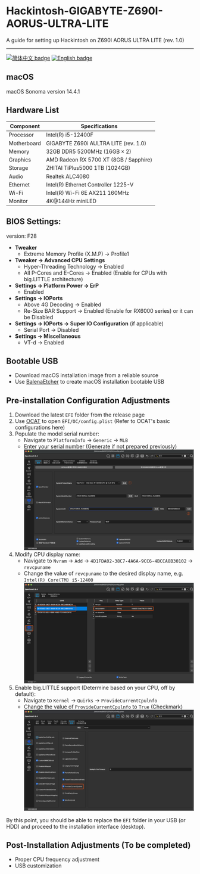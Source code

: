 # Hackintosh-GIGABYTE-Z690I-AORUS-ULTRA-LITE

A guide for setting up Hackintosh on Z690I AORUS ULTRA LITE (rev. 1.0)

-----

[![简体中文 badge](https://img.shields.io/badge/%E7%AE%80%E4%BD%93%E4%B8%AD%E6%96%87-Simplified%20Chinese-blue)](./README.md)
[![English badge](https://img.shields.io/badge/%E8%8B%B1%E6%96%87-English-blue)](./README-US.md)

## macOS

macOS Sonoma version 14.4.1

## Hardware List

| Component   | Specifications                        |
|------------|---------------------------------------|
| Processor  | Intel(R) i5-12400F                    |
| Motherboard| GIGABYTE Z690i AULTRA LITE (rev. 1.0) |
| Memory     | 32GB DDR5 5200MHz (16GB × 2)          |
| Graphics   | AMD Radeon RX 5700 XT (8GB / Sapphire)|
| Storage    | ZHITAI TiPlus5000 1TB (1024GB)        |
| Audio      | Realtek ALC4080                       |
| Ethernet   | Intel(R) Ethernet Controller 1225-V   |
| Wi-Fi      | Intel(R) Wi-Fi 6E AX211 160MHz        |
| Monitor    | 4K@144Hz miniLED                      |

## BIOS Settings:
version: F28

- **Tweaker**
    - Extreme Memory Profile (X.M.P) → Profile1
- **Tweaker → Advanced CPU Settings**
    - Hyper-Threading Technology → Enabled
    - All P-Cores and E-Cores → Enabled (Enable for CPUs with big.LITTLE architecture)
- **Settings → Platform Power → ErP**
    - Enabled 
- **Settings → IOPorts**
    - Above 4G Decoding → Enabled
    - Re-Size BAR Support → Enabled (Enable for RX6000 series) or it can be Disabled
- **Settings → IOPorts → Super IO Configuration** (if applicable)
    - Serial Port → Disabled
- **Settings → Miscellaneous**
    - VT-d → Enabled

## Bootable USB

- Download macOS installation image from a reliable source
- Use [BalenaEtcher](https://www.balena.io/etcher/) to create macOS installation bootable USB

## Pre-installation Configuration Adjustments

1. Download the latest `EFI` folder from the release page
2. Use [OCAT](https://github.com/ic005k/OCAuxiliaryTools) to open `EFI/OC/config.plist` (Refer to OCAT's basic configurations here)
3. Populate the model serial number:
   - Navigate to `PlatformInfo` → `Generic` → `MLB`
   - Enter your serial number (Generate if not prepared previously)
     ![replace_mlb](./image/replace_slb.png)
4. Modify CPU display name:
   - Navigate to `Nvram` → `Add` → `4D1FDA02-38C7-4A6A-9CC6-4BCCA8B30102` → `revcpuname`
   - Change the value of `revcpuname` to the desired display name, e.g. `Intel(R) Core(TM) i5-12400`
     ![replace_cpu_sku](/image/replace_cpu_sku.png)
5. Enable big.LITTLE support (Determine based on your CPU, off by default):
   - Navigate to `Kernel` → `Quirks` → `ProvideCurrentCpulnfo`
   - Change the value of `ProvideCurrentCpulnfo` to `True` (Checkmark)
     ![enable_provide_cpu](./image/enable_provide_cpu.png)

By this point, you should be able to replace the `EFI` folder in your USB (or HDD) and proceed to the installation interface (desktop).

## Post-Installation Adjustments (To be completed)
- Proper CPU frequency adjustment
- USB customization


